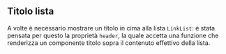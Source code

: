 ## Titolo lista

A volte è necessario mostrare un titolo in cima alla lista `LinkList`: è stata pensata per questo la proprietà `header`, la quale accetta una funzione che renderizza un componente titolo sopra il contenuto effettivo della lista.
